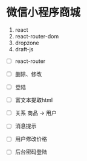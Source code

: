 # 微信小程序商城

1. react
2. react-router-dom
3. dropzone
4. draft-js

- [ ] react-router
- [ ] 删除、修改
- [ ] 登陆
- [ ] 富文本提取html
- [ ] 关系 商品 -> 用户
- [ ] 消息提示

- [ ] 用户修改价格
- [ ] 后台密码登陆